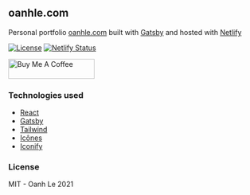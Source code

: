 ## oanhle.com
Personal portfolio [oanhle.com](https://oanhle.netlify.app/) built with [Gatsby](https://www.gatsbyjs.org/) and hosted with [Netlify](https://www.netlify.com/")

[![License](http://img.shields.io/:license-mit-blue.svg?style=flat-square)](https://github.com/oanhgle/oanhle.com/blob/main/LICENSE) 
[![Netlify Status](https://api.netlify.com/api/v1/badges/852191fb-408c-44c2-8e53-c1b61333fa2b/deploy-status)](https://app.netlify.com/sites/oanhle/deploys) 

<a href="https://www.buymeacoffee.com/oanhle" target="_blank"><img src="https://cdn.buymeacoffee.com/buttons/default-orange.png" alt="Buy Me A Coffee" height="40" width="173"></a>

### Technologies used
- [React](https://reactjs.org/)
- [Gatsby](https://www.gatsbyjs.com/)
- [Tailwind](https://tailwindcss.com/)
- [Icônes](https://icones.js.org/)
- [Iconify](https://iconify.design/)
### License
MIT - Oanh Le 2021
